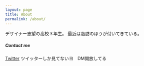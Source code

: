 ```yaml
---
layout: page
title: About
permalink: /about/
---
```


デザイナー志望の高校３年生。
最近は脂肪のほうが付いてきている。

##### Contact me

[Twitter](http://twitter.com/t0531313pc)
ツイッターしか見てないヨ　DM開放してる
